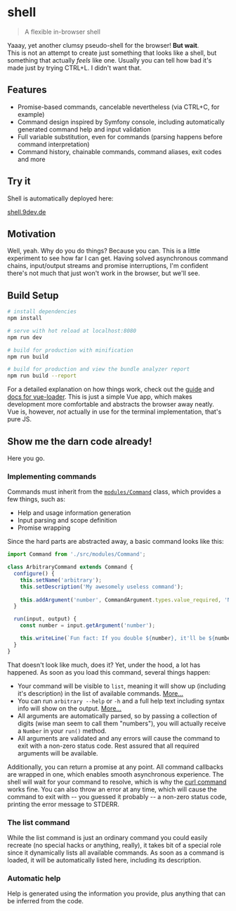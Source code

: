 # shell

> A flexible in-browser shell

Yaaay, yet another clumsy pseudo-shell for the browser! **But wait**.  
This is not an attempt to create just something that looks like a shell, but something that actually *feels* like one.
Usually you can tell how bad it's made just by trying CTRL+L. I didn't want that.

## Features
 - Promise-based commands, cancelable nevertheless (via CTRL+C, for example)
 - Command design inspired by Symfony console, including automatically generated command help and input validation
 - Full variable substitution, even for commands (parsing happens before command interpretation)
 - Command history, chainable commands, command aliases, exit codes and more

## Try it
Shell is automatically deployed here:

[shell.9dev.de](https://shell.9dev.de)


## Motivation
Well, yeah. Why do you do things? Because you can. This is a little experiment to see how far I can get. Having solved
asynchronous command chains, input/output streams and promise interruptions, I'm confident there's not much that just
won't work in the browser, but we'll see.

## Build Setup

``` bash
# install dependencies
npm install

# serve with hot reload at localhost:8080
npm run dev

# build for production with minification
npm run build

# build for production and view the bundle analyzer report
npm run build --report
```

For a detailed explanation on how things work, check out the [guide](http://vuejs-templates.github.io/webpack/) and 
[docs for vue-loader](http://vuejs.github.io/vue-loader). This is just a simple Vue app, which makes development more
comfortable and abstracts the browser away neatly.  
Vue is, however, *not* actually in use for the terminal implementation, that's pure JS.

## Show me the darn code already!
Here you go.

### Implementing commands
Commands must inherit from the [`modules/Command`](./src/modules/Command.js) class, which provides a few things, 
such as:

 - Help and usage information generation
 - Input parsing and scope definition
 - Promise wrapping

Since the hard parts are abstracted away, a basic command looks like this:

````javascript
import Command from './src/modules/Command';

class ArbitraryCommand extends Command {
  configure() {
    this.setName('arbitrary');
    this.setDescription('My awesomely useless command');
    
    this.addArgument('number', CommandArgument.types.value_required, 'Number to double');
  }

  run(input, output) {
    const number = input.getArgument('number');

    this.writeLine(`Fun fact: If you double ${number}, it'll be ${number * 2}!`);
  }
}
````

That doesn't look like much, does it? Yet, under the hood, a lot has happened. As soon as you load this command, several
things happen:
 - Your command will be visible to `list`, meaning it will show up (including it's description) in the list of available
   commands. [More...](#the-list-command)
 - You can run `arbitrary --help` or `-h` and a full help text including syntax info will show on the output.
   [More...](#automatic-help)
 - All arguments are automatically parsed, so by passing a collection of digits (wise man seem to call them "numbers"),
   you will actually receive a `Number` in your `run()` method.
 - All arguments are validated and any errors will cause the command to exit with a non-zero status code. Rest assured
   that all required arguments will be available.

Additionally, you can return a promise at any point. All command callbacks are wrapped in one, which enables smooth
asynchronous experience. The shell will wait for your command to resolve, which is why the
[curl command](./src/modules/Commands/CurlCommand.js) works fine. You can also throw an error at any time, which will
cause the command to exit with -- you guessed it probably -- a non-zero status code, printing the error message to
STDERR.


### The list command
While the list command is just an ordinary command you could easily recreate (no special hacks or anything, really), it
takes bit of a special role since it dynamically lists all available commands. As soon as a command is loaded, it will
be automatically listed here, including its description.

### Automatic help
Help is generated using the information you provide, plus anything that can be inferred from the code.
